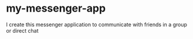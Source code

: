 # my-messenger-app
I create this messenger application to communicate with friends in a group or direct chat
